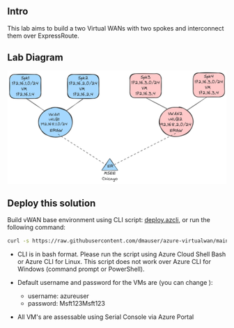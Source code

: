 ## Intro

This lab aims to build a two Virtual WANs with two spokes and interconnect them over ExpressRoute.

## Lab Diagram

![](./diagram.png)

## Deploy this solution

Build vWAN base environment using CLI script: [deploy.azcli](./deploy.azcli), or run the following command:

```bash
curl -s https://raw.githubusercontent.com/dmauser/azure-virtualwan/main/two-vwans/deploy.azcli | bash
```

- CLI is in bash format. Please run the script using Azure Cloud Shell Bash or Azure CLI for Linux. This script does not work over Azure CLI for Windows (command prompt or PowerShell).

- Default username and password for the VMs are (you can change ):
  - username: azureuser
  - password: Msft123Msft123

- All VM's are assessable using Serial Console via Azure Portal